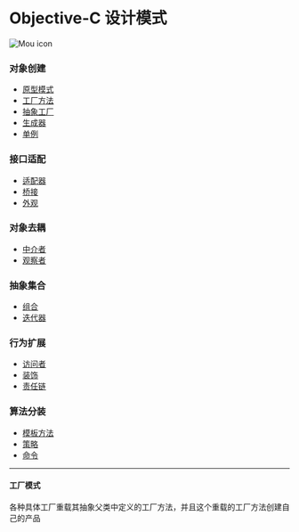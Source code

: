 # Objective-C 设计模式
![Mou icon](http://a1.jikexueyuan.com/home/201601/29/7c2e/56ab1968879d8.jpg)
### 对象创建
* [原型模式]()
* [工厂方法](https://github.com/birneysky/DesignPatters/blob/master/README.md#工厂模式)
* [抽象工厂]()
* [生成器]()	
* [单例]()

### 接口适配
* [适配器]()
* [桥接]()
* [外观]()

### 对象去耦
* [中介者]()
* [观察者]()

### 抽象集合
* [组合]()
* [迭代器]()

### 行为扩展
* [访问者]()
* [装饰]()
* [责任链]()

### 算法分装
* [模板方法]()
* [策略]()
* [命令]()


---

#### 工厂模式

各种具体工厂重载其抽象父类中定义的工厂方法，并且这个重载的工厂方法创建自己的产品
              
